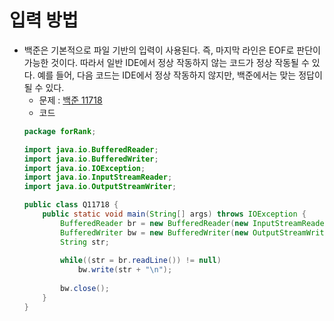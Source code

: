 # 입력 방법
- 백준은 기본적으로 파일 기반의 입력이 사용된다. 즉, 마지막 라인은 EOF로 판단이 가능한 것이다. 따라서 일반 IDE에서 정상 작동하지 않는 코드가 정상 작동될 수 있다. 예를 들어, 다음 코드는 IDE에서 정상 작동하지 않지만, 백준에서는 맞는 정답이 될 수 있다.
  - 문제 : [백준 11718](https://www.acmicpc.net/problem/11718)
  - 코드
  ``` java
  package forRank;

  import java.io.BufferedReader;
  import java.io.BufferedWriter;
  import java.io.IOException;
  import java.io.InputStreamReader;
  import java.io.OutputStreamWriter;

  public class Q11718 {
	  public static void main(String[] args) throws IOException {
		  BufferedReader br = new BufferedReader(new InputStreamReader(System.in));
		  BufferedWriter bw = new BufferedWriter(new OutputStreamWriter(System.out));
		  String str;
		
		  while((str = br.readLine()) != null)
			  bw.write(str + "\n");
		
		  bw.close();
	  }
  }

  ```
